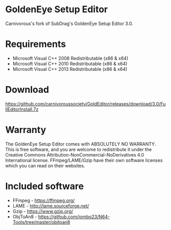 # GoldenEye Setup Editor
Carnivorous's fork of SubDrag's GoldenEye Setup Editor 3.0.

# Requirements
* Microsoft Visual C++ 2008 Redistributable (x86 & x64)
* Microsoft Visual C++ 2010 Redistributable (x86 & x64)
* Microsoft Visual C++ 2013 Redistributable (x86 & x64)

# Download
https://github.com/carnivoroussociety/GoldEditor/releases/download/3.0/FullEditorInstall.7z

# Warranty
The GoldenEye Setup Editor comes with ABSOLUTELY NO WARRANTY.
This is free software, and you are welcome to redistribute it under the Creative Commons Attribution-NonCommercial-NoDerivatives 4.0 International license. FFmpeg/LAME/Gzip have their own software licenses which you can read on their websites.

# Included software
* FFmpeg - https://ffmpeg.org/
* LAME - http://lame.sourceforge.net/
* Gzip - https://www.gzip.org/
* ObjToAn8 - https://github.com/jombo23/N64-Tools/tree/master/objtoan8
